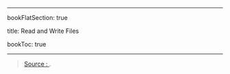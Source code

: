 
---

bookFlatSection: true

title: Read and Write Files

bookToc: true

  

---

> [Source : ](https://).
<!--stackedit_data:
eyJoaXN0b3J5IjpbMjA5MjE1MzM2OF19
-->